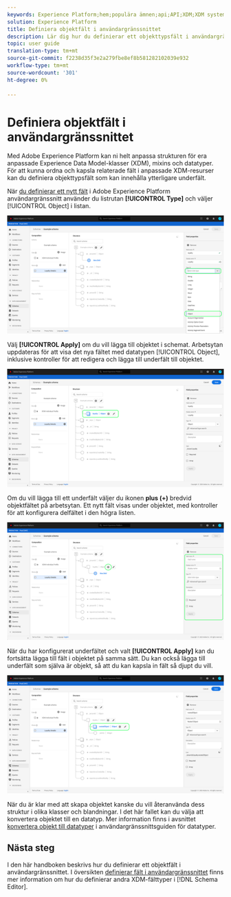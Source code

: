 ```yaml
---
keywords: Experience Platform;hem;populära ämnen;api;API;XDM;XDM system;experience data model;data model;ui;workspace;object;field;
solution: Experience Platform
title: Definiera objektfält i användargränssnittet
description: Lär dig hur du definierar ett objekttypsfält i användargränssnittet i Experience Platform.
topic: user guide
translation-type: tm+mt
source-git-commit: f2238d35f3e2a279fbe8ef8b581282102039e932
workflow-type: tm+mt
source-wordcount: '301'
ht-degree: 0%

---
```



# Definiera objektfält i användargränssnittet

Med Adobe Experience Platform kan ni helt anpassa strukturen för era anpassade Experience Data Model-klasser (XDM), mixins och datatyper. För att kunna ordna och kapsla relaterade fält i anpassade XDM-resurser kan du definiera objekttypsfält som kan innehålla ytterligare underfält.

När [du definierar ett nytt fält](./overview.md#define) i Adobe Experience Platform användargränssnitt använder du listrutan **[!UICONTROL Type]** och väljer [!UICONTROL Object] i listan.

![](../../images/ui/fields/special/object.png)

Välj **[!UICONTROL Apply]** om du vill lägga till objektet i schemat. Arbetsytan uppdateras för att visa det nya fältet med datatypen [!UICONTROL Object], inklusive kontroller för att redigera och lägga till underfält till objektet.

![](../../images/ui/fields/special/object-applied.png)

Om du vill lägga till ett underfält väljer du ikonen **plus (+)** bredvid objektfältet på arbetsytan. Ett nytt fält visas under objektet, med kontroller för att konfigurera delfältet i den högra listen.

![](../../images/ui/fields/special/object-add-field.png)

När du har konfigurerat underfältet och valt **[!UICONTROL Apply]** kan du fortsätta lägga till fält i objektet på samma sätt. Du kan också lägga till underfält som själva är objekt, så att du kan kapsla in fält så djupt du vill.

![](../../images/ui/fields/special/object-nested.png)

När du är klar med att skapa objektet kanske du vill återanvända dess struktur i olika klasser och blandningar. I det här fallet kan du välja att konvertera objektet till en datatyp. Mer information finns i avsnittet [konvertera objekt till datatyper](../resources/data-types.md#convert) i användargränssnittsguiden för datatyper.

## Nästa steg

I den här handboken beskrivs hur du definierar ett objektfält i användargränssnittet. I översikten [definierar fält i användargränssnittet](./overview.md#special) finns mer information om hur du definierar andra XDM-fälttyper i [!DNL Schema Editor].
